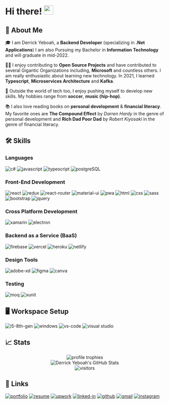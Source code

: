 # Hi there! <img src="https://media.giphy.com/media/hvRJCLFzcasrR4ia7z/giphy.gif" width="29px">

## 🚀 About Me

🎓 I am Derrick Yeboah, a **Backend Developer** (specializing in **.Net Applications**) I am also Pursuing my Bachelor in **Information Technology** and will graduate in mid-2022.

👨‍💻 I enjoy contributing to **Open Source Projects** and have contributed to several Gigantic Organizations including, **Microsoft** and countless others. I am really enthusiastic about learning new technology. In 2021, I learned **Typescript**, **Microservices Architecture** and **Kafka**.

🎸 Outside the world of tech too, I enjoy pushing myself to develop new skills. My hobbies range from **soccer**, **music (hip-hop)**.

📚 I also love reading books on **personal development** & **financial literacy**. My favorite ones are **The Compound Effect** by _Darren Hardy_ in the genre of personal development and **Rich Dad Poor Dad** by _Robert Kiyosaki_ in the genre of financial literacy.


## 🛠️ Skills

### Languages

![c#](https://img.shields.io/badge/Charp-3178C6?style=for-the-badge&logo=c#&logoColor=239120)
![javascript](https://img.shields.io/badge/JavaScript-323330?style=for-the-badge&logo=javascript&logoColor=F7DF1E)
![typescript](https://img.shields.io/badge/TypeScript-3178C6?style=for-the-badge&logo=typeScript&logoColor=white)
![postgreSQL](https://img.shields.io/badge/PostgreSQL-28B6F6?style=for-the-badge&logo=postgreSQL&logoColor=white)


### Front-End Development

![react](https://img.shields.io/badge/React-20232A?style=for-the-badge&logo=react&logoColor=61DAFB)
![redux](https://img.shields.io/badge/Redux-593D88?style=for-the-badge&logo=redux&logoColor=white)
![react-router](https://img.shields.io/badge/React_Router-CA4245?style=for-the-badge&logo=react-router&logoColor=white)
![material-ui](https://img.shields.io/badge/Material_UI-0081CB?style=for-the-badge&logo=mui&logoColor=white)
![pwa](https://img.shields.io/badge/Progressive_Web_App-4285F4?style=for-the-badge&logo=googlechrome&logoColor=white)
![html](https://img.shields.io/badge/HTML5-E34F26?style=for-the-badge&logo=html5&logoColor=white)
![css](https://img.shields.io/badge/CSS3-1572B6?style=for-the-badge&logo=css3&logoColor=white)
![sass](https://img.shields.io/badge/SASS-CC6699?style=for-the-badge&logo=sass&logoColor=white)
![bootstrap](https://img.shields.io/badge/Bootstrap-563D7C?style=for-the-badge&logo=bootstrap&logoColor=white)
![jquery](https://img.shields.io/badge/jQuery-0769AD?style=for-the-badge&logo=jquery&logoColor=white)


### Cross Platform Development

![xamarin](https://img.shields.io/badge/Xamarin-28B6F6?style=for-the-badge&logo=xamarin&logoColor=white)
![electron](https://img.shields.io/badge/Electron-2C2E3B?style=for-the-badge&logo=electron&logoColor=white)

### Backend as a Service (BaaS)

![firebase](https://img.shields.io/badge/Firebase-ffaa00?style=for-the-badge&logo=Firebase&logoColor=white)
![vercel](https://img.shields.io/badge/Vercel-000000?style=for-the-badge&logo=Vercel&logoColor=white)
![heroku](https://img.shields.io/badge/Heroku-430098?style=for-the-badge&logo=heroku&logoColor=white)
![netlify](https://img.shields.io/badge/Netlify-00C7B7?style=for-the-badge&logo=netlify&logoColor=white)

### Design Tools

![adobe-xd](https://img.shields.io/badge/abode_xd-470137?style=for-the-badge&logo=adobe-xd&logoColor=white)
![figma](https://img.shields.io/badge/figma-000000?style=for-the-badge&logo=figma&logoColor=white)
![canva](https://img.shields.io/badge/canva-00C4CC?style=for-the-badge&logo=canva&logoColor=white)

### Testing

![moq](https://img.shields.io/badge/Moq-8D6748?style=for-the-badge&logo=moq&logoColor=white)
![xunit](https://img.shields.io/badge/xUnit-C21325?style=for-the-badge&logo=xunit&logoColor=white)

## 🖥️ Workspace Setup

![i5-8th-gen](https://img.shields.io/badge/Intel-Core_i5_8th-0071C5?style=for-the-badge&logo=intel&logoColor=white)
![windows](https://img.shields.io/badge/Windows_10-0078D6?style=for-the-badge&logo=windows&logoColor=white)
![vs-code](https://img.shields.io/badge/VS_Code-007ACC?style=for-the-badge&logo=Visual-Studio-Code&logoColor=white)
![visual studio](https://img.shields.io/badge/Visual-Studio-007ACC?style=for-the-badge&logo=Visual-Studio&logoColor=white)


## 📈 Stats

<div align="center">
    <img src="https://github-profile-trophy.vercel.app/?username=DerrickYeb&row=1&column=6&margin-h=8&theme=darkhub&count_private=true&margin-w=15&no-frame=true" alt="profile trophies" />
    <br />
    <img src="https://github-readme-stats.vercel.app/api?username=DerrickYeb&show_icons=true&hide_border=true" alt="Derrick Yeboah's GitHub Stats">
    <br />
    <img src="https://visitor-badge.laobi.icu/badge?page_id=DerrickkYeb.DerrickkYeb" alt="visitors">
</div>

## 🔗 Links

[![portfolio](https://img.shields.io/badge/Portfolio-5340ff?style=for-the-badge&logo=Google-chrome&logoColor=white)](https://derrickyeb.github.io/personal/)
[![resume](https://img.shields.io/badge/Resume-4285F4?style=for-the-badge&logo=read-the-docs&logoColor=white)](https://firebasestorage.googleapis.com/v0/b/tapajyoti-bose.appspot.com/o/Tapajyoti%20Bose.pdf?alt=media&token=68b3f3e3-cf56-4666-b4fa-9897c80eec2e)
[![upwork](https://img.shields.io/badge/Upwork-6FDA44?style=for-the-badge&logo=Upwork&logoColor=white)](https://www.upwork.com/freelancers/~01c12e516ee1d35044)
[![linked-in](https://img.shields.io/badge/Linked_In-0077B5?style=for-the-badge&logo=LinkedIn&logoColor=white)](https://www.linkedin.com/in/derrick-yeboah-66186b12b/)
[![github](https://img.shields.io/badge/GitHub-000000?style=for-the-badge&logo=GitHub&logoColor=white)](https://github.com/DerrickYeb)
[![gmail](https://img.shields.io/badge/Gmail-D14836?style=for-the-badge&logo=Gmail&logoColor=white)](mailto:https://github.com/DerrickYeb)
[![instagram](https://img.shields.io/badge/Instagram-E4405F?style=for-the-badge&logo=instagram&logoColor=white)](https://www.instagram.com/derrydev/)
